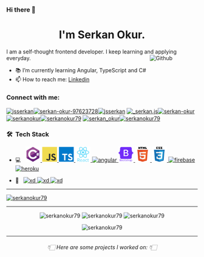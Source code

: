 ### Hi there 👋 
<h1 align="center">I'm Serkan Okur.</h1> 
I am a self-thought frontend developer. I keep learning and applying everyday.
<img width="25%" align="right" alt="Github" src="https://github.com/TheDudeThatCode/TheDudeThatCode/blob/master/Assets/Designer.gif" /> 

- 📚 I’m currently learning Angular, TypeScript and C# 
- 📫 How to reach me: [Linkedin](https://www.linkedin.com/in/serkan-okur-97623728/) 
<h3 align="left">Connect with me:</h3>  
<p align="left"><a href="https://twitter.com/jsserkan" target="blank"><img align="center" src="https://image.similarpng.com/very-thumbnail/2020/05/Twitter-logo-with-shadow-PN.png" alt="jsserkan" height="30" width="40" /></a><a href="https://linkedin.com/in/serkan-okur-97623728" target="blank"><img align="center" src="https://image.similarpng.com/very-thumbnail/2020/07/Linkedin-logo-on-transparent-PNG-.png" alt="serkan-okur-97623728" height="30" width="40" /></a><a href="https://fb.com/jsserkan" target="blank"><img align="center" src="https://cdn.jsdelivr.net/npm/simple-icons@3.0.1/icons/facebook.svg" alt="jsserkan" height="30" width="40" /></a>  
<a href="https://instagram.com/_serkan.js" target="blank"><img align="center" src="https://cdn.jsdelivr.net/npm/simple-icons@3.0.1/icons/instagram.svg" alt="_serkan.js" height="30" width="40" /></a><a href="https://stackoverflow.com/users/serkan-okur" target="blank"><img align="center" src="https://cdn.jsdelivr.net/npm/simple-icons@3.0.1/icons/stackoverflow.svg" alt="serkan-okur" height="30" width="40" /></a><a href="https://codepen.io/serkanokur" target="blank"><img align="center" src="https://cdn.jsdelivr.net/npm/simple-icons@3.0.1/icons/codepen.svg" alt="serkanokur" height="30" width="40" /></a><a href="https://codesandbox.com/serkanokur79" target="blank"><img align="center" src="https://cdn.jsdelivr.net/npm/simple-icons@3.0.1/icons/codesandbox.svg" alt="serkanokur79" height="30" width="40" /></a> 
<a href="https://www.hackerrank.com/serkan_okur" target="blank"><img align="center" src="https://cdn.jsdelivr.net/npm/simple-icons@3.0.1/icons/hackerrank.svg" alt="serkan_okur" height="30" width="40" /></a><a href="https://www.leetcode.com/serkanokur79" target="blank"><img align="center" src="https://cdn.jsdelivr.net/npm/simple-icons@3.0.1/icons/leetcode.svg" alt="serkanokur79" height="30" width="40" /></a>  
</p>  

<h3> 🛠 &nbsp;Tech Stack</h3>


- 💻 &nbsp;
<a href="https://www.w3schools.com/cs/" target="_blank"> <img src="https://raw.githubusercontent.com/devicons/devicon/master/icons/csharp/csharp-original.svg" alt="csharp" width="40" height="40"/> </a>  <a href="https://developer.mozilla.org/en-US/docs/Web/JavaScript" target="_blank"> <img src="https://raw.githubusercontent.com/devicons/devicon/master/icons/javascript/javascript-original.svg" alt="javascript" width="40" height="40"/> </a>  <a href="https://www.typescriptlang.org/" target="_blank"> <img src="https://raw.githubusercontent.com/devicons/devicon/master/icons/typescript/typescript-original.svg" alt="typescript" width="40" height="40"/> </a><a href="https://reactjs.org/" target="_blank"> <img src="https://raw.githubusercontent.com/devicons/devicon/master/icons/react/react-original-wordmark.svg" alt="react" width="40" height="40"/> </a> <a href="https://angular.io" target="_blank"> <img src="https://jaki-jezyk-programowania.pl/img/technologies/angular.png" alt="angular" width="40" height="40"/> </a><a href="https://getbootstrap.com" target="_blank"> <img src="https://raw.githubusercontent.com/devicons/devicon/master/icons/bootstrap/bootstrap-plain-wordmark.svg" alt="bootstrap" width="40" height="40"/> </a> 
<a href="https://www.w3.org/html/" target="_blank"> <img src="https://raw.githubusercontent.com/devicons/devicon/master/icons/html5/html5-original-wordmark.svg" alt="html5" width="40" height="40"/> </a><a href="https://www.w3schools.com/css/" target="_blank"> <img src="https://raw.githubusercontent.com/devicons/devicon/master/icons/css3/css3-original-wordmark.svg" alt="css3" width="40" height="40"/> </a>  <a href="https://firebase.google.com/" target="_blank"> <img src="https://www.vectorlogo.zone/logos/firebase/firebase-icon.svg" alt="firebase" width="40" height="40"/> </a><a href="https://heroku.com" target="_blank"> <img src="https://www.vectorlogo.zone/logos/heroku/heroku-icon.svg" alt="heroku" width="40" height="40"/> </a> 

- 🔧 &nbsp;
  <a href="https://www.adobe.com/products/xd.html" target="_blank"> <img src="https://cdn.worldvectorlogo.com/logos/adobe-xd.svg" alt="xd" width="40" height="40"/> </a>  <a href="https://visualstudio.microsoft.com/vs/" target="_blank"> <img src="https://iconarchive.com/download/i98390/dakirby309/simply-styled/Microsoft-Visual-Studio.ico" alt="xd" width="40" height="40"/> </a>   <a href="https://code.visualstudio.com/" target="_blank"> <img src="https://code.visualstudio.com/assets/favicon.ico" alt="xd" width="40" height="40"/> </a>  

---

<p align="left"> <a href="https://github.com/ryo-ma/github-profile-trophy"><img src="https://github-profile-trophy.vercel.app/?username=serkanokur79" alt="serkanokur79" /></a> </p>

---
<p align="center"> 
<img align="center" src="https://github-readme-stats.vercel.app/api/top-langs?username=serkanokur79&show_icons=true&locale=en&layout=compact" alt="serkanokur79" /> 
<img align="center" src="https://github-readme-stats.vercel.app/api?username=serkanokur79&show_icons=true&locale=en" alt="serkanokur79" />  
<img align="center" src="https://github-readme-streak-stats.herokuapp.com/?user=serkanokur79&" alt="serkanokur79" /></p>
<p align="center"> <img src="https://komarev.com/ghpvc/?username=serkanokur79&label=Profile%20views&color=0e75b6&style=flat" alt="serkanokur79" /> </p>

---
<h6 align="center">👇🏻 Here are some projects I worked on: 👇🏻</h6>




